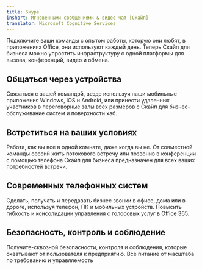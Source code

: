 ```yaml
---
title: Skype
inshort: Мгновенными сообщениями & видео чат [Скайп]
translator: Microsoft Cognitive Services
---
```


Подключите ваши команды с опытом работы, которую они любят, в приложениях Office, они используют каждый день. Теперь Скайп для бизнеса можно упростить инфраструктуру с одной платформы для вызова, конференций, видео и обмена. 

## Общаться через устройства
Связаться с вашей командой, везде используя наши мобильные приложения Windows, iOS и Android, или принести удаленных участников в переговорные залы всех размеров с Скайп для бизнес-обслуживание систем и поверхности хаб.

## Встретиться на ваших условиях
Работа, как вы все в одной комнате, даже когда вы не. От совместной команды сессий жить потокового встречу или позвонив в конференции с помощью телефона Скайп для бизнеса предназначен для всех ваших потребностей встречи. 

## Современных телефонных систем
Сделать, получать и передавать бизнес звонки в офисе, дома или в дороге, используя телефон, ПК и мобильных устройств. Повысить гибкость и консолидации управления с голосовых услуг в Office 365. 

## Безопасность, контроль и соблюдение
Получите-сквозной безопасности, контроля и соблюдения, которые охватывают от пользователя к предприятию. Все питание от масштаба по требованию и управляемость 



